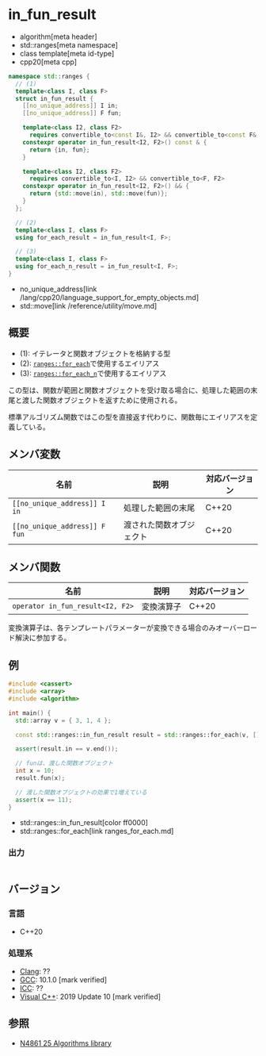 # in_fun_result
* algorithm[meta header]
* std::ranges[meta namespace]
* class template[meta id-type]
* cpp20[meta cpp]

```cpp
namespace std::ranges {
  // (1)
  template<class I, class F>
  struct in_fun_result {
    [[no_unique_address]] I in;
    [[no_unique_address]] F fun;

    template<class I2, class F2>
      requires convertible_to<const I&, I2> && convertible_to<const F&, F2>
    constexpr operator in_fun_result<I2, F2>() const & {
      return {in, fun};
    }

    template<class I2, class F2>
      requires convertible_to<I, I2> && convertible_to<F, F2>
    constexpr operator in_fun_result<I2, F2>() && {
      return {std::move(in), std::move(fun)};
    }
  };

  // (2)
  template<class I, class F>
  using for_each_result = in_fun_result<I, F>;

  // (3)
  template<class I, class F>
  using for_each_n_result = in_fun_result<I, F>;
}
```
* no_unique_address[link /lang/cpp20/language_support_for_empty_objects.md]
* std::move[link /reference/utility/move.md]

## 概要
* (1): イテレータと関数オブジェクトを格納する型
* (2): [`ranges::for_each`](ranges_for_each.md)で使用するエイリアス
* (3): [`ranges::for_each_n`](ranges_for_each_n.md)で使用するエイリアス

この型は、関数が範囲と関数オブジェクトを受け取る場合に、処理した範囲の末尾と渡した関数オブジェクトを返すために使用される。

標準アルゴリズム関数ではこの型を直接返す代わりに、関数毎にエイリアスを定義している。


## メンバ変数

| 名前                          | 説明                     | 対応バージョン |
|-------------------------------|--------------------------|----------------|
| `[[no_unique_address]] I in`  | 処理した範囲の末尾       | C++20          |
| `[[no_unique_address]] F fun` | 渡された関数オブジェクト | C++20          |


## メンバ関数

| 名前                             | 説明           | 対応バージョン |
|----------------------------------|----------------|----------------|
| `operator in_fun_result<I2, F2>` | 変換演算子     | C++20          |

変換演算子は、各テンプレートパラメーターが変換できる場合のみオーバーロード解決に参加する。

## 例

```cpp example
#include <cassert>
#include <array>
#include <algorithm>

int main() {
  std::array v = { 3, 1, 4 };

  const std::ranges::in_fun_result result = std::ranges::for_each(v, [](int& x) { ++x; });

  assert(result.in == v.end());

  // funは、渡した関数オブジェクト
  int x = 10;
  result.fun(x);

  // 渡した関数オブジェクトの効果で1増えている
  assert(x == 11);
}
```
* std::ranges::in_fun_result[color ff0000]
* std::ranges::for_each[link ranges_for_each.md]

### 出力
```
```

## バージョン
### 言語
- C++20

### 処理系
- [Clang](/implementation.md#clang): ??
- [GCC](/implementation.md#gcc): 10.1.0 [mark verified]
- [ICC](/implementation.md#icc): ??
- [Visual C++](/implementation.md#visual_cpp): 2019 Update 10 [mark verified]

## 参照
- [N4861 25 Algorithms library](https://timsong-cpp.github.io/cppwp/n4861/algorithms)
